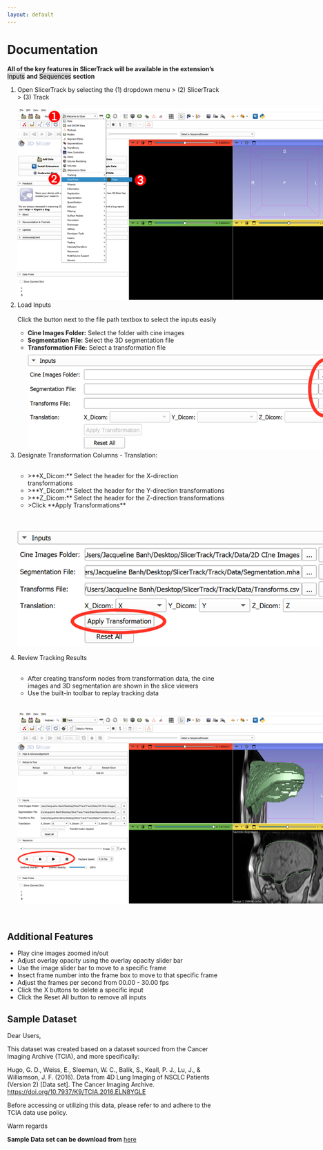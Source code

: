 ```yaml
---
layout: default
---
```


# Documentation

**All of the key features in SlicerTrack will be available in the extension’s** <mark style="background-color: lightgray">Inputs</mark> **and** <mark style="background-color: lightgray">Sequences</mark> **section**

<ol>
<li>Open SlicerTrack by selecting the (1) dropdown menu > (2) SlicerTrack > (3) Track </li>
   <br>
   <img src='resources/screenshots/ST_Document1.png' style='max-width: 739px;'/>
   <br>

<li>Load Inputs</li>
<br>
Click the button next to the file path textbox to select the inputs easily

- **Cine Images Folder:** Select the folder with cine images
- **Segmentation File:** Select the 3D segmentation file
- **Transformation File:** Select a transformation file
  <br>
      <img src='resources/screenshots/ST_Document2.png' style='max-width: 739px;'/>
  <br>
<li>Designate Transformation Columns - Translation:</li>
<br>

<ul>
<li>>**X_Dicom:** Select the header for the X-direction transformations</li>
<li>>**Y_Dicom:** Select the header for the Y-direction transformations</li>
<li>>**Z_Dicom:** Select the header for the Z-direction transformations</li>
<li>>Click **Apply Transformations**</li>
</ul>

  <br><br>
  <img src='resources/screenshots/ST_Document3.png' style='max-width: 739px;'/>
  <br>

<li>Review Tracking Results</li>
<br>
<ul>
<li>After creating transform nodes from transformation data, the cine images and 3D segmentation are shown in the slice viewers</li>
<li>Use the built-in toolbar to replay tracking data</li>
</ul>  
   <br><br>
   <img src='resources/screenshots/ST_Document5.png' style='max-width: 739px;'/>
   <br>
</ol>
<br>

## Additional Features

- Play cine images zoomed in/out
- Adjust overlay opacity using the overlay opacity slider bar
- Use the image slider bar to move to a specific frame
- Insect frame number into the frame box to move to that specific frame
- Adjust the frames per second from 00.00 - 30.00 fps
- Click the X buttons to delete a specific input
- Click the Reset All button to remove all inputs

## Sample Dataset

Dear Users,

This dataset was created based on a dataset sourced from the Cancer Imaging Archive (TCIA), and more specifically:

Hugo, G. D., Weiss, E., Sleeman, W. C., Balik, S., Keall, P. J., Lu, J., & Williamson, J. F. (2016). Data from 4D Lung Imaging of NSCLC Patients (Version 2) [Data set]. The Cancer Imaging Archive. https://doi.org/10.7937/K9/TCIA.2016.ELN8YGLE

Before accessing or utilizing this data, please refer to and adhere to the TCIA data use policy.

Warm regards

**Sample Data set can be download from** [here](https://drive.google.com/drive/folders/1qJj53YfGM4Q7atsI-XZyySvR-F98ENXA?usp=sharing)
